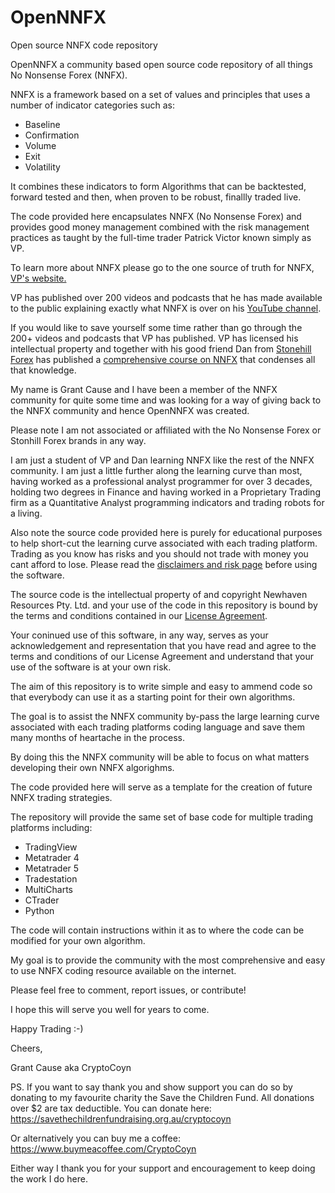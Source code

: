 # OpenNNFX
Open source NNFX code repository

OpenNNFX a community based open source code repository of all things No Nonsense Forex (NNFX).

NNFX is a framework based on a set of values and principles that uses a number of indicator 
categories such as:
- Baseline
- Confirmation
- Volume
- Exit
- Volatility

It combines these indicators to form Algorithms that can be backtested, forward tested and 
then, when proven to be robust, finallly traded live.

The code provided here encapsulates NNFX (No Nonsense Forex) and provides good money management 
combined with the risk management practices as taught by the full-time trader Patrick Victor 
known simply as VP.

To learn more about NNFX please go to the one source of truth for NNFX, <a href="https://nononsenseforex.com" target="_new">VP's website.</a>

VP has published over 200 videos and podcasts that he has made available to the public explaining 
exactly what NNFX is over on his <a href="https://www.youtube.com/@NoNonsenseForex" target=_new>YouTube channel</a>.

If you would like to save yourself some time rather than go through the 200+ videos and podcasts 
that VP has published. VP has licensed his intellectual property and together with his good friend 
Dan from <a href="https://stonehillforex.com" target="_new">Stonehill Forex</a> has published a <a href="https://stonehillforex.com/stonehill-forex-201-advanced-course/" target="_new">comprehensive course on NNFX</a> 
that condenses all that knowledge.

My name is Grant Cause and I have been a member of the NNFX community for quite some time and was
looking for a way of giving back to the NNFX community and hence OpenNNFX was created.

Please note I am not associated or affiliated with the No Nonsense Forex or Stonhill Forex brands 
in any way. 

I am just a student of VP and Dan learning NNFX like the rest of the NNFX community.
I am just a little further along the learning curve than most, having worked as a professional
analyst programmer for over 3 decades, holding two degrees in Finance and having worked in a 
Proprietary Trading firm as a Quantitative Analyst programming indicators and trading robots
for a living.

Also note the source code provided here is purely for educational purposes to help short-cut the 
learning curve associated with each trading platform. Trading as you know has risks and you should
not trade with money you cant afford to lose. Please read the <a href="https://opennnfx.com/disclaimer/" target="_new">disclaimers and risk page</a> before using 
the software. 

The source code is the intellectual property of and copyright Newhaven Resources Pty. Ltd. and your 
use of the code in this repository is bound by the terms and conditions contained in our 
<a href="https://github.com/gcause/OpenNNFX/blob/master/LICENSE" target="_new">License Agreement</a>.

Your coninued use of this software, in any way, serves as your acknowledgement and representation 
that you have read and agree to the terms and conditions of our License Agreement and understand 
that your use of the software is at your own risk.

The aim of this repository is to write simple and easy to ammend code so that everybody 
can use it as a starting point for their own algorithms.

The goal is to assist the NNFX community by-pass the large learning curve associated with each
trading platforms coding language and save them many months of heartache in the process.

By doing this the NNFX community will be able to focus on what matters developing their own NNFX
algorighms.

The code provided here will serve as a template for the creation of future NNFX trading strategies.

The repository will provide the same set of base code for multiple trading platforms including:

- TradingView
- Metatrader 4
- Metatrader 5
- Tradestation
- MultiCharts
- CTrader
- Python

The code will contain instructions within it as to where the code can be modified for your own
algorithm.

My goal is to provide the community with the most comprehensive and easy to use NNFX coding resource 
available on the internet.

Please feel free to comment, report issues, or contribute!

I hope this will serve you well for years to come.

Happy Trading :-)

Cheers,

Grant Cause
aka CryptoCoyn

PS. If you want to say thank you and show support you can do so by donating to my favourite charity
the Save the Children Fund. All donations over $2 are tax deductible. You can donate here: 
https://savethechildrenfundraising.org.au/cryptocoyn

Or alternatively you can buy me a coffee:
https://www.buymeacoffee.com/CryptoCoyn

Either way I thank you for your support and encouragement to keep doing the work I do here.
